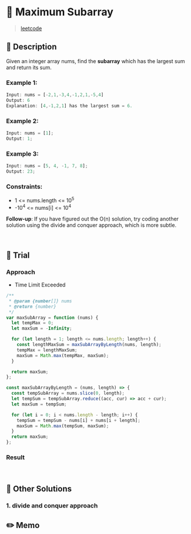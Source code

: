 # 🌈 Maximum Subarray

> [leetcode](https://leetcode.com/problems/maximum-subarray/)

## 📌 Description

Given an integer array nums, find the **subarray** which has the largest sum and return its sum.

### Example 1:

```js
Input: nums = [-2,1,-3,4,-1,2,1,-5,4]
Output: 6
Explanation: [4,-1,2,1] has the largest sum = 6.
```

### Example 2:

```js
Input: nums = [1];
Output: 1;
```

### Example 3:

```js
Input: nums = [5, 4, -1, 7, 8];
Output: 23;
```

### Constraints:

- 1 <= nums.length <= 10<sup>5</sup>
- -10<sup>4</sup> <= nums[i] <= 10<sup>4</sup>

**Follow-up**: If you have figured out the O(n) solution, try coding another solution using the divide and conquer approach, which is more subtle.

<br />

## 📌 Trial

### Approach

- Time Limit Exceeded

```js
/**
 * @param {number[]} nums
 * @return {number}
 */
var maxSubArray = function (nums) {
  let tempMax = 0;
  let maxSum = -Infinity;

  for (let length = 1; length <= nums.length; length++) {
    const lengthMaxSum = maxSubArrayByLength(nums, length);
    tempMax = lengthMaxSum;
    maxSum = Math.max(tempMax, maxSum);
  }

  return maxSum;
};

const maxSubArrayByLength = (nums, length) => {
  const tempSubArray = nums.slice(0, length);
  let tempSum = tempSubArray.reduce((acc, cur) => acc + cur);
  let maxSum = tempSum;

  for (let i = 0; i < nums.length - length; i++) {
    tempSum = tempSum - nums[i] + nums[i + length];
    maxSum = Math.max(tempSum, maxSum);
  }
  return maxSum;
};
```

### Result

<br />

## 📌 Other Solutions

### 1. divide and conquer approach

## ✏️ Memo
